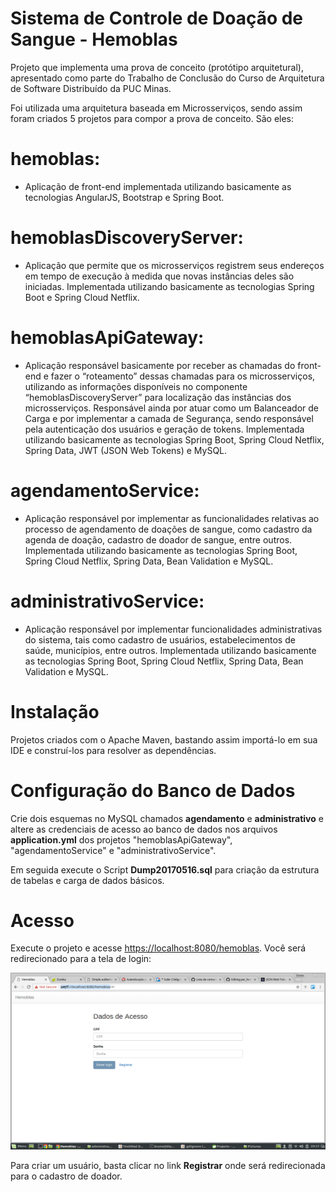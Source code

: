 # Sistema de Controle de Doação de Sangue - Hemoblas

Projeto que implementa uma prova de conceito (protótipo arquitetural), apresentado como parte do Trabalho de Conclusão do Curso de Arquitetura de Software Distribuído da PUC Minas. 

Foi utilizada uma arquitetura baseada em Microsserviços, sendo assim foram criados 5 projetos para compor a prova de conceito. São eles:

# hemoblas:
* Aplicação de front-end implementada utilizando basicamente as tecnologias AngularJS, Bootstrap e Spring Boot.

# hemoblasDiscoveryServer:
* Aplicação que permite que os microsserviços registrem seus endereços em tempo de execução à medida que novas instâncias deles são iniciadas.  Implementada utilizando basicamente as tecnologias Spring Boot e Spring Cloud Netflix.

# hemoblasApiGateway:
* Aplicação responsável basicamente por receber as chamadas do front-end e fazer o “roteamento” dessas chamadas para os microsserviços, utilizando as informações disponíveis no componente “hemoblasDiscoveryServer” para localização das instâncias dos microsserviços. Responsável ainda por atuar como um Balanceador de Carga e por implementar a camada de Segurança, sendo responsável pela autenticação dos usuários e geração de tokens. Implementada utilizando basicamente as tecnologias Spring Boot, Spring Cloud Netflix, Spring Data, JWT (JSON Web Tokens) e MySQL.

# agendamentoService:
* Aplicação responsável por implementar as funcionalidades relativas ao processo de agendamento de doações de sangue, como cadastro da agenda de doação, cadastro de doador de sangue, entre outros. Implementada utilizando basicamente as tecnologias Spring Boot, Spring Cloud Netflix, Spring Data, Bean Validation e MySQL.

# administrativoService:
* Aplicação responsável por implementar funcionalidades administrativas do sistema, tais como cadastro de usuários, estabelecimentos de saúde, municípios, entre outros. Implementada utilizando basicamente as tecnologias Spring Boot,  Spring Cloud Netflix, Spring Data, Bean Validation e MySQL.

# Instalação

Projetos criados com o Apache Maven, bastando assim importá-lo em sua IDE e construí-los para resolver as dependências.

# Configuração do Banco de Dados


Crie dois esquemas no MySQL chamados **agendamento** e **administrativo** e altere as credenciais de acesso ao banco de dados nos arquivos **application.yml** dos projetos "hemoblasApiGateway", "agendamentoService" e "administrativoService". 

Em seguida execute o Script **Dump20170516.sql** para criação da estrutura de tabelas e carga de dados básicos.

# Acesso

Execute o projeto e acesse [https://localhost:8080/hemoblas](https://localhost:8080/hemoblas). Você será redirecionado para a tela de login:

![login](https://github.com/brunoleonardo/poc_hemoblas/blob/master/login.png)

Para criar um usuário, basta clicar no link **Registrar** onde será redirecionada para o cadastro de doador.

